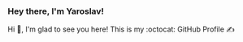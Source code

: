 ### Hey there, I'm Yaroslav! 
Hi 👋, I'm glad to see you here! This is my :octocat: GitHub Profile ✍️

